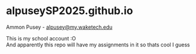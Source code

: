 # alpuseySP2025.github.io
Ammon Pusey - alpusey@my.waketech.edu

This is my school account :O
<br>
And apparently this repo will have my assignments in it so thats cool I guess